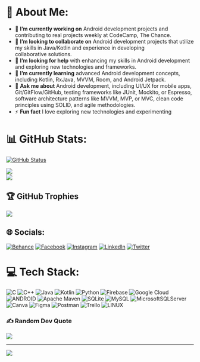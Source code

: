 # 💫 About Me:



 - 🔭 **I’m currently working on** Android development projects and   
   contributing to real projects weekly at CodeCamp, The Chance.<br>
 - 👯    **I’m looking to collaborate on** Android development projects
   that utilize my skills in Java/Kotlin and experience in developing  
   collaborative solutions.<br>
 - 🤝 **I’m looking for help** with    enhancing my skills in Android
   development and exploring new    technologies and frameworks.<br>
 - 🌱 **I’m currently learning**    advanced Android development
   concepts, including Kotlin, RxJava,    MVVM, Room, and Android
   Jetpack.<br>
 - 💬 **Ask me about** Android    development, including UI/UX for
   mobile apps, Git/GitFlow/GitHub,    testing frameworks like JUnit,
   Mockito, or Espresso, software    architecture patterns like MVVM,
   MVP, or MVC, clean code principles    using SOLID, and agile
   methodologies.<br>
 - ⚡ **Fun fact** I love    exploring new technologies and experimenting



# 📊 GitHub Stats:

<p align="center">

<a href="https://github.com/skydoves"><img alt="GitHub Status" src="https://github-readme-stats.vercel.app/api?username=mahmmedn19&theme=default&show_icons=true&include_all_commits=true&count_private=true"/></a></br>

</p>

![](https://github-readme-streak-stats.herokuapp.com/?user=mahmmedn19&theme=default&hide_border=false)<br/>
![](https://github-readme-stats.vercel.app/api/top-langs/?username=mahmmedn19&theme=default&hide_border=false&include_all_commits=true&count_private=false&layout=compact)


## 🏆 GitHub Trophies
![](https://github-profile-trophy.vercel.app/?username=mahmmedn19&theme=monokai&no-frame=false&no-bg=true&margin-w=4)

## 🌐 Socials:
 
[![Behance](https://img.shields.io/badge/Behance-1769ff?logo=behance&logoColor=white)](https://behance.net/mahmmedn19) [![Facebook](https://img.shields.io/badge/Facebook-%231877F2.svg?logo=Facebook&logoColor=white)](https://facebook.com/mahmmedn19) [![Instagram](https://img.shields.io/badge/Instagram-%23E4405F.svg?logo=Instagram&logoColor=white)](https://instagram.com/mo_naser_22) [![LinkedIn](https://img.shields.io/badge/LinkedIn-%230077B5.svg?logo=linkedin&logoColor=white)](https://linkedin.com/in/mahmmedn19) [![Twitter](https://img.shields.io/badge/Twitter-%231DA1F2.svg?logo=Twitter&logoColor=white)](https://twitter.com/mahmmedn19) 


# 💻 Tech Stack:
![C](https://img.shields.io/badge/c-%2300599C.svg?style=plastic&logo=c&logoColor=white) ![C++](https://img.shields.io/badge/c++-%2300599C.svg?style=plastic&logo=c%2B%2B&logoColor=white) ![Java](https://img.shields.io/badge/java-%23ED8B00.svg?style=plastic&logo=java&logoColor=white) ![Kotlin](https://img.shields.io/badge/kotlin-%230095D5.svg?style=plastic&logo=kotlin&logoColor=white) ![Python](https://img.shields.io/badge/python-3670A0?style=plastic&logo=python&logoColor=ffdd54) ![Firebase](https://img.shields.io/badge/firebase-%23039BE5.svg?style=plastic&logo=firebase) ![Google Cloud](https://img.shields.io/badge/Google%20Cloud-%234285F4.svg?style=plastic&logo=google-cloud&logoColor=white) ![ANDROID](https://img.shields.io/badge/android-%2320232a.svg?style=plastic&logo=android&logoColor=%a4c639) ![Apache Maven](https://img.shields.io/badge/Apache%20Maven-C71A36?style=plastic&logo=Apache%20Maven&logoColor=white) ![SQLite](https://img.shields.io/badge/sqlite-%2307405e.svg?style=plastic&logo=sqlite&logoColor=white) ![MySQL](https://img.shields.io/badge/mysql-%2300f.svg?style=plastic&logo=mysql&logoColor=white) ![MicrosoftSQLServer](https://img.shields.io/badge/Microsoft%20SQL%20Sever-CC2927?style=plastic&logo=microsoft%20sql%20server&logoColor=white) ![Canva](https://img.shields.io/badge/Canva-%2300C4CC.svg?style=plastic&logo=Canva&logoColor=white) 	![Figma](https://img.shields.io/badge/figma-%23F24E1E.svg?style=plastic&logo=figma&logoColor=white) ![Postman](https://img.shields.io/badge/Postman-FF6C37?style=plastic&logo=postman&logoColor=white) ![Trello](https://img.shields.io/badge/Trello-%23026AA7.svg?style=plastic&logo=Trello&logoColor=white) ![LINUX](https://img.shields.io/badge/Linux-FCC624?style=plastic&logo=linux&logoColor=black)

### ✍️ Random Dev Quote
![](https://quotes-github-readme.vercel.app/api?type=horizontal&theme=radical)

---
[![](https://visitcount.itsvg.in/api?id=mahmmedn19&icon=5&color=12)](https://visitcount.itsvg.in)

<!-- Proudly created with GPRM ( https://gprm.itsvg.in ) -->
